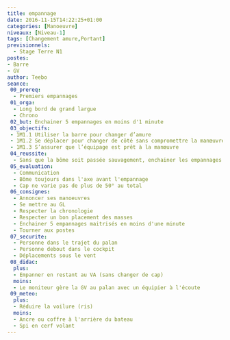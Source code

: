 ```yaml
---
title: empannage
date: 2016-11-15T14:22:25+01:00
categories: [Manoeuvre]
niveaux: [Niveau-1]
tags: [Changement amure,Portant]
previsionnels:
  - Stage Terre N1
postes:
- Barre
- GV
author: Teebo
seance:
 00_prereq:
  - Premiers empannages
 01_orga:
  - Long bord de grand largue
  - Chrono
 02_but: Enchainer 5 empannages en moins d'1 minute
 03_objectifs:
 - 1M1.1 Utiliser la barre pour changer d’amure
 - 1M1.2 Se déplacer pour changer de côté sans compromettre la manœuvre
 - 1M1.3 S’assurer que l’équipage est prêt à la manœuvre
 04_reussite:
  - Sans que la bôme soit passée sauvagement, enchainer les empannages sans départ au lofe
 05_evaluation:
  - Communication
  - Bôme toujours dans l'axe avant l'empannage
  - Cap ne varie pas de plus de 50° au total
 06_consignes:
  - Annoncer ses manoeuvres
  - Se mettre au GL
  - Respecter la chronologie
  - Respecter un bon placement des masses
  - Enchainer 5 empannages maitrisés en moins d'une minute
  - Tourner aux postes
 07_securite:
  - Personne dans le trajet du palan
  - Personne debout dans le cockpit
  - Déplacements sous le vent
 08_didac:
  plus:
  - Empanner en restant au VA (sans changer de cap)
  moins:
  - Le moniteur gère la GV au palan avec un équipier à l'écoute
 09_meteo:
  plus:
  - Réduire la voilure (ris)
  moins:
  - Ancre ou coffre à l'arrière du bateau
  - Spi en cerf volant
---
```

